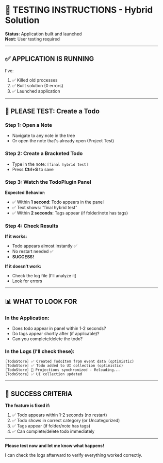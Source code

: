 # 🧪 TESTING INSTRUCTIONS - Hybrid Solution

**Status:** Application built and launched  
**Next:** User testing required

---

## ✅ APPLICATION IS RUNNING

I've:
1. ✅ Killed old processes
2. ✅ Built solution (0 errors)
3. ✅ Launched application

---

## 🧪 PLEASE TEST: Create a Todo

### **Step 1: Open a Note**
- Navigate to any note in the tree
- Or open the note that's already open (Project Test)

### **Step 2: Create a Bracketed Todo**
- Type in the note: `[final hybrid test]`
- Press **Ctrl+S** to save

### **Step 3: Watch the TodoPlugin Panel**

**Expected Behavior:**
- ✅ Within **1 second**: Todo appears in the panel
- ✅ Text shows: "final hybrid test"
- ✅ Within **2 seconds**: Tags appear (if folder/note has tags)

### **Step 4: Check Results**

**If it works:**
- Todo appears almost instantly ✅
- No restart needed ✅
- **SUCCESS!**

**If it doesn't work:**
- Check the log file (I'll analyze it)
- Look for errors

---

## 📊 WHAT TO LOOK FOR

### **In the Application:**
- Does todo appear in panel within 1-2 seconds?
- Do tags appear shortly after (if applicable)?
- Can you complete/delete the todo?

### **In the Logs** (I'll check these):
```
[TodoStore] ✅ Created TodoItem from event data (optimistic)
[TodoStore] ✅ Todo added to UI collection (optimistic)
[TodoStore] 🔄 Projections synchronized - Reloading...
[TodoStore] ✅ UI collection updated
```

---

## 🎯 SUCCESS CRITERIA

**The feature is fixed if:**
1. ✅ Todo appears within 1-2 seconds (no restart)
2. ✅ Todo shows in correct category (or Uncategorized)
3. ✅ Tags appear (if folder/note has tags)
4. ✅ Can complete/delete todo immediately

---

**Please test now and let me know what happens!**

I can check the logs afterward to verify everything worked correctly.

